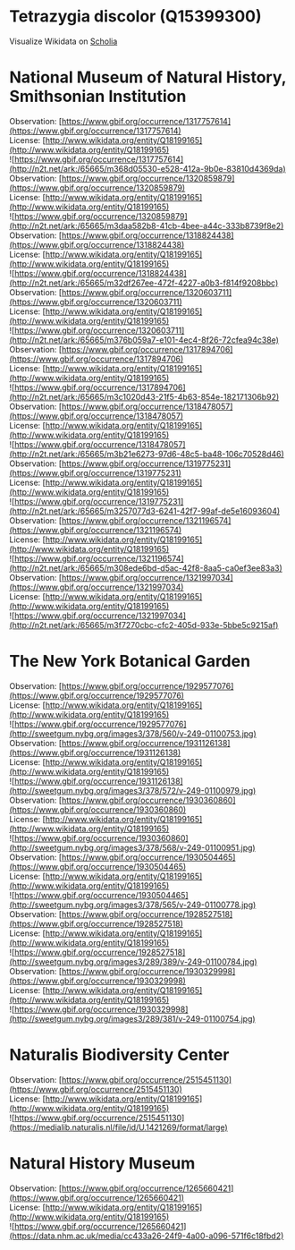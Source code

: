 
Tetrazygia discolor (Q15399300)
===============================
  
Visualize Wikidata on [Scholia](https://scholia.toolforge.org/taxon/Q15399300)
# National Museum of Natural History, Smithsonian Institution
  
Observation: [https://www.gbif.org/occurrence/1317757614](https://www.gbif.org/occurrence/1317757614)  
License: [http://www.wikidata.org/entity/Q18199165](http://www.wikidata.org/entity/Q18199165)  
![https://www.gbif.org/occurrence/1317757614](http://n2t.net/ark:/65665/m368d05530-e528-412a-9b0e-83810d4369da)  
Observation: [https://www.gbif.org/occurrence/1320859879](https://www.gbif.org/occurrence/1320859879)  
License: [http://www.wikidata.org/entity/Q18199165](http://www.wikidata.org/entity/Q18199165)  
![https://www.gbif.org/occurrence/1320859879](http://n2t.net/ark:/65665/m3daa582b8-41cb-4bee-a44c-333b8739f8e2)  
Observation: [https://www.gbif.org/occurrence/1318824438](https://www.gbif.org/occurrence/1318824438)  
License: [http://www.wikidata.org/entity/Q18199165](http://www.wikidata.org/entity/Q18199165)  
![https://www.gbif.org/occurrence/1318824438](http://n2t.net/ark:/65665/m32df267ee-472f-4227-a0b3-f814f9208bbc)  
Observation: [https://www.gbif.org/occurrence/1320603711](https://www.gbif.org/occurrence/1320603711)  
License: [http://www.wikidata.org/entity/Q18199165](http://www.wikidata.org/entity/Q18199165)  
![https://www.gbif.org/occurrence/1320603711](http://n2t.net/ark:/65665/m376b059a7-e101-4ec4-8f26-72cfea94c38e)  
Observation: [https://www.gbif.org/occurrence/1317894706](https://www.gbif.org/occurrence/1317894706)  
License: [http://www.wikidata.org/entity/Q18199165](http://www.wikidata.org/entity/Q18199165)  
![https://www.gbif.org/occurrence/1317894706](http://n2t.net/ark:/65665/m3c1020d43-21f5-4b63-854e-182171306b92)  
Observation: [https://www.gbif.org/occurrence/1318478057](https://www.gbif.org/occurrence/1318478057)  
License: [http://www.wikidata.org/entity/Q18199165](http://www.wikidata.org/entity/Q18199165)  
![https://www.gbif.org/occurrence/1318478057](http://n2t.net/ark:/65665/m3b21e6273-97d6-48c5-ba48-106c70528d46)  
Observation: [https://www.gbif.org/occurrence/1319775231](https://www.gbif.org/occurrence/1319775231)  
License: [http://www.wikidata.org/entity/Q18199165](http://www.wikidata.org/entity/Q18199165)  
![https://www.gbif.org/occurrence/1319775231](http://n2t.net/ark:/65665/m3257077d3-6241-42f7-99af-de5e16093604)  
Observation: [https://www.gbif.org/occurrence/1321196574](https://www.gbif.org/occurrence/1321196574)  
License: [http://www.wikidata.org/entity/Q18199165](http://www.wikidata.org/entity/Q18199165)  
![https://www.gbif.org/occurrence/1321196574](http://n2t.net/ark:/65665/m308ede6bd-d5ac-42f8-8aa5-ca0ef3ee83a3)  
Observation: [https://www.gbif.org/occurrence/1321997034](https://www.gbif.org/occurrence/1321997034)  
License: [http://www.wikidata.org/entity/Q18199165](http://www.wikidata.org/entity/Q18199165)  
![https://www.gbif.org/occurrence/1321997034](http://n2t.net/ark:/65665/m3f7270cbc-cfc2-405d-933e-5bbe5c9215af)
# The New York Botanical Garden
  
Observation: [https://www.gbif.org/occurrence/1929577076](https://www.gbif.org/occurrence/1929577076)  
License: [http://www.wikidata.org/entity/Q18199165](http://www.wikidata.org/entity/Q18199165)  
![https://www.gbif.org/occurrence/1929577076](http://sweetgum.nybg.org/images3/378/560/v-249-01100753.jpg)  
Observation: [https://www.gbif.org/occurrence/1931126138](https://www.gbif.org/occurrence/1931126138)  
License: [http://www.wikidata.org/entity/Q18199165](http://www.wikidata.org/entity/Q18199165)  
![https://www.gbif.org/occurrence/1931126138](http://sweetgum.nybg.org/images3/378/572/v-249-01100979.jpg)  
Observation: [https://www.gbif.org/occurrence/1930360860](https://www.gbif.org/occurrence/1930360860)  
License: [http://www.wikidata.org/entity/Q18199165](http://www.wikidata.org/entity/Q18199165)  
![https://www.gbif.org/occurrence/1930360860](http://sweetgum.nybg.org/images3/378/568/v-249-01100951.jpg)  
Observation: [https://www.gbif.org/occurrence/1930504465](https://www.gbif.org/occurrence/1930504465)  
License: [http://www.wikidata.org/entity/Q18199165](http://www.wikidata.org/entity/Q18199165)  
![https://www.gbif.org/occurrence/1930504465](http://sweetgum.nybg.org/images3/378/565/v-249-01100778.jpg)  
Observation: [https://www.gbif.org/occurrence/1928527518](https://www.gbif.org/occurrence/1928527518)  
License: [http://www.wikidata.org/entity/Q18199165](http://www.wikidata.org/entity/Q18199165)  
![https://www.gbif.org/occurrence/1928527518](http://sweetgum.nybg.org/images3/289/389/v-249-01100784.jpg)  
Observation: [https://www.gbif.org/occurrence/1930329998](https://www.gbif.org/occurrence/1930329998)  
License: [http://www.wikidata.org/entity/Q18199165](http://www.wikidata.org/entity/Q18199165)  
![https://www.gbif.org/occurrence/1930329998](http://sweetgum.nybg.org/images3/289/381/v-249-01100754.jpg)
# Naturalis Biodiversity Center
  
Observation: [https://www.gbif.org/occurrence/2515451130](https://www.gbif.org/occurrence/2515451130)  
License: [http://www.wikidata.org/entity/Q18199165](http://www.wikidata.org/entity/Q18199165)  
![https://www.gbif.org/occurrence/2515451130](https://medialib.naturalis.nl/file/id/U.1421269/format/large)
# Natural History Museum
  
Observation: [https://www.gbif.org/occurrence/1265660421](https://www.gbif.org/occurrence/1265660421)  
License: [http://www.wikidata.org/entity/Q18199165](http://www.wikidata.org/entity/Q18199165)  
![https://www.gbif.org/occurrence/1265660421](https://data.nhm.ac.uk/media/cc433a26-24f9-4a00-a096-571f6c18fbd2)
